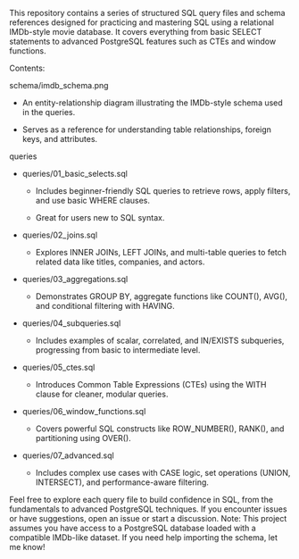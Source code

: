 This repository contains a series of structured SQL query files and schema references designed for practicing and mastering SQL using a relational IMDb-style movie database. It covers everything from basic SELECT statements to advanced PostgreSQL features such as CTEs and window functions.

Contents:

schema/imdb_schema.png

  * An entity-relationship diagram illustrating the IMDb-style schema used in the queries.

  * Serves as a reference for understanding table relationships, foreign keys, and attributes.

queries
  * queries/01_basic_selects.sql

     * Includes beginner-friendly SQL queries to retrieve rows, apply filters, and use basic WHERE clauses.

     * Great for users new to SQL syntax.

  * queries/02_joins.sql

     * Explores INNER JOINs, LEFT JOINs, and multi-table queries to fetch related data like titles, companies, and actors.

  * queries/03_aggregations.sql

     * Demonstrates GROUP BY, aggregate functions like COUNT(), AVG(), and conditional filtering with HAVING.

  * queries/04_subqueries.sql

     * Includes examples of scalar, correlated, and IN/EXISTS subqueries, progressing from basic to intermediate level.

  * queries/05_ctes.sql

     * Introduces Common Table Expressions (CTEs) using the WITH clause for cleaner, modular queries.

  * queries/06_window_functions.sql

     * Covers powerful SQL constructs like ROW_NUMBER(), RANK(), and partitioning using OVER().

  * queries/07_advanced.sql

     * Includes complex use cases with CASE logic, set operations (UNION, INTERSECT), and performance-aware filtering.


Feel free to explore each query file to build confidence in SQL, from the fundamentals to advanced PostgreSQL techniques. If you encounter issues or have suggestions, open an issue or start a discussion. Note: This project assumes you have access to a PostgreSQL database loaded with a compatible IMDb-like dataset. If you need help importing the schema, let me know!
